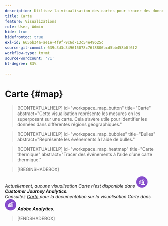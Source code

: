 ```yaml
---
description: Utilisez la visualisation des cartes pour tracer des données sur une visualisation de carte géographique.
title: Carte
feature: Visualizations
role: User, Admin
hide: true
hidefromtoc: true
exl-id: 6656b34a-ae1e-4f9f-9c6d-13c54e49625c
source-git-commit: 639c3d3c349615078c76f8806bcd5bb458b0f6f2
workflow-type: tm+mt
source-wordcount: '71'
ht-degree: 83%

---
```


# Carte {#map}

<!-- markdownlint-disable MD034 -->

>[!CONTEXTUALHELP]
>id="workspace_map_button"
>title="Carte"
>abstract="Cette visualisation représente les mesures en les superposant sur une carte. Cela s’avère utile pour identifier les données dans différentes régions géographiques."

<!-- markdownlint-enable MD034 -->

<!-- markdownlint-disable MD034 -->

>[!CONTEXTUALHELP]
>id="workspace_map_bubbles"
>title="Bulles"
>abstract="Représente les événements à l’aide de bulles."

<!-- markdownlint-enable MD034 -->

<!-- markdownlint-disable MD034 -->

>[!CONTEXTUALHELP]
>id="workspace_map_heatmap"
>title="Carte thermique"
>abstract="Tracer des événements à l’aide d’une carte thermique."

<!-- markdownlint-enable MD034 -->

>[!BEGINSHADEBOX]

_Actuellement, aucune visualisation Carte n’est disponible dans_ ![CustomerJourneyAnalytics](/help/assets/icons/CustomerJourneyAnalytics.svg) _**Customer Journey Analytics**._<br/>_Consultez [Carte](https://experienceleague.adobe.com/fr/docs/analytics/analyze/analysis-workspace/visualizations/map-visualization) pour la documentation sur la visualisation Carte dans_ ![AdobeAnalytics](/help/assets/icons/AdobeAnalytics.svg) _**Adobe Analytics**._

>[!ENDSHADEBOX]

